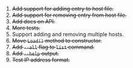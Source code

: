 1. <del>Add support for adding entry to host file.</del>
2. <del>Add support for removing entry from host file.</del>
3. <del>Add docs on API.</del>
4. <del>More tests.</del>
5. Support adding and removing multiple hosts.
6. <del>Move ``Load()`` method to constructor.</del>
7. <del>Add ```--all``` flag to ``list`` command.</del>
8. <del>Add ``--help`` output.</del>
9. <del>Test IP address format.</del>
